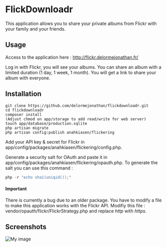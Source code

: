 # FlickDownloadr

This application allows you to share your private albums from Flickr with your family and your friends.

## Usage

Access to the application here : http://flickr.delormejonathan.fr/

Log in with Flickr, you will see your albums. You can share an album with a limited duration (1 day, 1 week, 1 month). You will get a link to share your album with everyone.

## Installation

```cli
git clone https://github.com/delormejonathan/flickdownloadr.git
cd flickdownloadr
composer install
(Adjust chmod on app/storage to add read/write for web server)
touch app/database/production.sqlite
php artisan migrate
php artisan config:publish anahkiasen/flickering
```

Add your API key & secret for Flickr in app/config/packages/anahkiasen/flickering/config.php.

Generate a security salt for OAuth and paste it in app/config/packages/anahkiasen/flickering/opauth.php.
To generate the salt you can use this command :

```php
php -r "echo sha1(uniqid());"
```

#### Important

There is currently a bug due to an older package. You have to modify a file to make this application works with the Flickr API. Modifiy this file : vendor/opauth/flickr/FlickrStrategy.php and replace *http* with *https*.

## Screenshots

![My image](http://img15.hostingpics.net/pics/994151screen.png)
